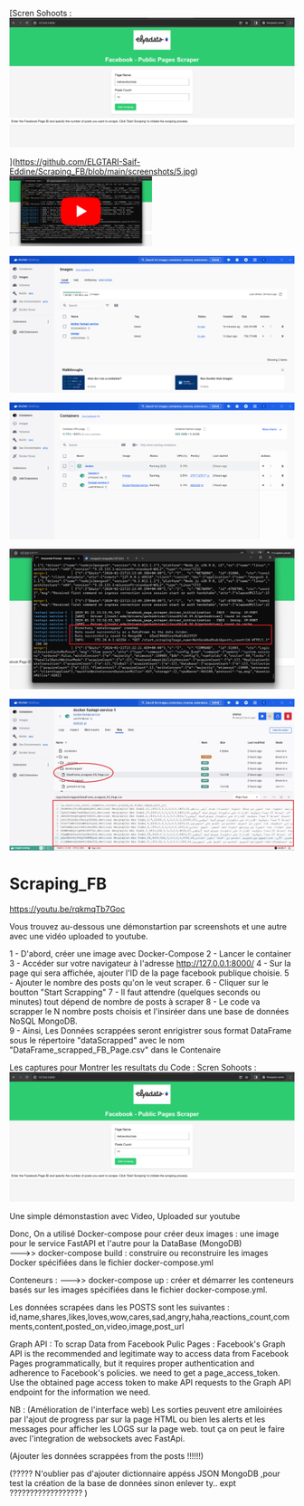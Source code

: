 [Scren Sohoots : ![alt text](https://github.com/ELGTARI-Saif-Eddine/Scraping_FB/blob/main/screenshots/im_1.png)

](https://github.com/ELGTARI-Saif-Eddine/Scraping_FB/blob/main/screenshots/5.jpg)[<img src="https://github.com/ELGTARI-Saif-Eddine/Scraping_FB/blob/main/screenshots/2.jpg" width="50%">](https://www.youtube.com/watch?v=rqkmqTb7Goc)

![alt text](https://github.com/ELGTARI-Saif-Eddine/Scraping_FB/blob/main/screenshots/im_3.png)

![alt text](https://github.com/ELGTARI-Saif-Eddine/Scraping_FB/blob/main/screenshots/im_4.png)

![alt text](https://github.com/ELGTARI-Saif-Eddine/Scraping_FB/blob/main/screenshots/6.jpg)

![alt text](https://github.com/ELGTARI-Saif-Eddine/Scraping_FB/blob/main/screenshots/5.jpg)

# Scraping_FB


https://youtu.be/rqkmqTb7Goc


Vous trouvez au-dessous une démonstartion par screenshots et une autre avec une vidéo uploaded to youtube.

1 - D'abord, créer une image avec Docker-Compose
2 - Lancer le container 
3 - Accéder sur votre navigateur à l'adresse http://127.0.0.1:8000/
4 - Sur la page qui sera affichée, ajouter l'ID de la page facebook publique choisie.
5 - Ajouter le nombre des posts qu'on le veut scraper.
6 - Cliquer sur le boutton "Start Scrapping"
7 - Il faut attendre (quelques seconds ou minutes) tout dépend de nombre de posts à scraper
8 - Le code va scrapper le N nombre posts choisis et l'insiréer dans une base de données NoSQL MongoDB.  
9 - Ainsi, Les Données scrappées seront enrigistrer sous format DataFrame sous le répertoire "dataScrapped" avec le nom "DataFrame_scrapped_FB_Page.csv" dans le Contenaire

Les captures pour Montrer les resultats du Code :
Scren Sohoots : ![alt text](https://github.com/ELGTARI-Saif-Eddine/Scraping_FB/blob/main/screenshots/im_1.png)

Une simple démonstastion avec Video, Uploaded sur youtube  

Donc, On a utilisé Docker-compose pour créer deux images : 
une image pour le service FastAPI et l'autre pour la DataBase (MongoDB)  
 --->>  docker-compose build : construire ou reconstruire les images Docker spécifiées dans le fichier docker-compose.yml

Conteneurs :
 --->>  docker-compose up :  créer et démarrer les conteneurs basés sur les images spécifiées dans le fichier docker-compose.yml.

Les données scrapées dans les POSTS sont les suivantes : 
id,name,shares,likes,loves,wow,cares,sad,angry,haha,reactions_count,comments,content,posted_on,video,image,post_url

 Graph API :
 To scrap Data from Facebook Pulic Pages :
 Facebook's Graph API is the recommended and legitimate way to access data from Facebook Pages programmatically, but it requires proper authentication and adherence to Facebook's policies.
     we need to get a page_access_token.
     Use the obtained page access token to make API requests to the Graph API endpoint for the information we need.

NB : (Amélioration de l'interface web) Les sorties peuvent etre amiloirées par l'ajout de progress par sur la page HTML ou bien les alerts et les messages pour afficher les LOGS sur la page web. tout ça on peut le faire avec l'integration de websockets avec FastApi.


 
 (Ajouter les données scrappées from the posts !!!!!!)

 (????? N'oublier pas d'ajouter dictionnaire appéss JSON MongoDB ,pour test la création de la base de données sinon enlever ty.. expt ?????????????????? )
